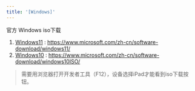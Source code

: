 ```yaml
---
title: '[Windows]'
---
```


官方 Windows iso下载
1. [Windows11](download-windows11-iso.png) : <https://www.microsoft.com/zh-cn/software-download/windows11/>
2. [Windows10](download-windows10-iso.png) : <https://www.microsoft.com/zh-cn/software-download/windows10ISO/>

> 需要用浏览器打开开发者工具（F12），设备选择iPad才能看到iso下载按钮。